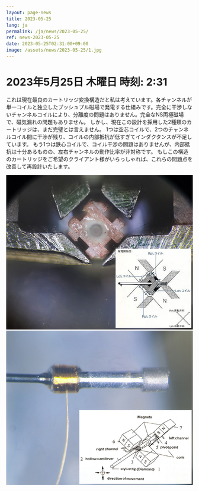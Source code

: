 ```yaml
---
layout: page-news
title: 2023-05-25
lang: ja
permalink: /ja/news/2023-05-25/
ref: news-2023-05-25
date: 2023-05-25T02:31:00+09:00
image: /assets/news/2023-05-25/1.jpg
---
```



# 2023年5月25日   木曜日   時刻: 2:31 


これは現在最良のカートリッジ変換構造だと私は考えています。各チャンネルが単一コイルと独立したプッシュプル磁場で発電する仕組みです。完全に干渉しないチャンネルコイルにより、分離度の問題はありません。完全なNS両極磁場で、磁気漏れの問題もありません。
しかし、現在この設計を採用した2種類のカートリッジは、まだ完璧とは言えません。
1つは空芯コイルで、2つのチャンネルコイル間に干渉が残り、コイルの内部抵抗が低すぎてインダクタンスが不足しています。
もう1つは鉄心コイルで、コイル干渉の問題はありませんが、内部抵抗は十分あるものの、左右チャンネルの動作比率が非対称です。
もしこの構造のカートリッジをご希望のクライアント様がいらっしゃれば、これらの問題点を改善して再設計いたします。

![1](/assets/news/2023-05-25/1.jpg)
![2](/assets/news/2023-05-25/2.jpg)
